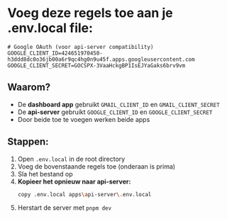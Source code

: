 # Voeg deze regels toe aan je .env.local file:

```env
# Google OAuth (voor api-server compatibility)
GOOGLE_CLIENT_ID=424651970450-h3ddd8dc0o36jb00a6r9qc4hg0n9u45f.apps.googleusercontent.com
GOOGLE_CLIENT_SECRET=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
```

## Waarom?
- De **dashboard app** gebruikt `GMAIL_CLIENT_ID` en `GMAIL_CLIENT_SECRET`
- De **api-server** gebruikt `GOOGLE_CLIENT_ID` en `GOOGLE_CLIENT_SECRET`
- Door beide toe te voegen werken beide apps

## Stappen:
1. Open `.env.local` in de root directory
2. Voeg de bovenstaande regels toe (onderaan is prima)
3. Sla het bestand op
4. **Kopieer het opnieuw naar api-server:**
   ```bash
   copy .env.local apps\api-server\.env.local
   ```
5. Herstart de server met `pnpm dev` 